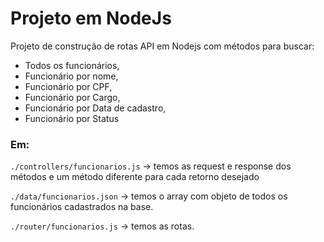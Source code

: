 # Projeto em NodeJs 

Projeto de construção de rotas API em Nodejs com métodos para buscar:
* Todos os funcionários,
* Funcionário por nome,
* Funcionário por CPF,
* Funcionário por Cargo,
* Funcionário por Data de cadastro,
* Funcionário por Status


### Em: 

`./controllers/funcionarios.js` -> temos as request e response dos métodos e um método diferente para cada retorno desejado

`./data/funcionarios.json` -> temos o array com objeto de todos os funcionários cadastrados na base.

`./router/funcionarios.js` -> temos as rotas. 